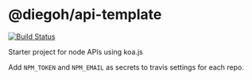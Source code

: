 # @diegoh/api-template

[![Build Status](https://travis-ci.com/diegoh/template-nodejs.svg?token=ZLY5YzDHniMuVKy289qj&branch=master)](https://travis-ci.com/diegoh/api-template)

Starter project for node APIs using koa.js

Add `NPM_TOKEN` and `NPM_EMAIL` as secrets to travis settings for each repo.
